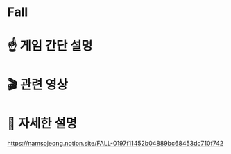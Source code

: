 # Fall

# ☝️ 게임 간단 설명

# 🎬 관련 영상

# 💼 자세한 설명
https://namsojeong.notion.site/FALL-0197f11452b04889bc68453dc710f742
